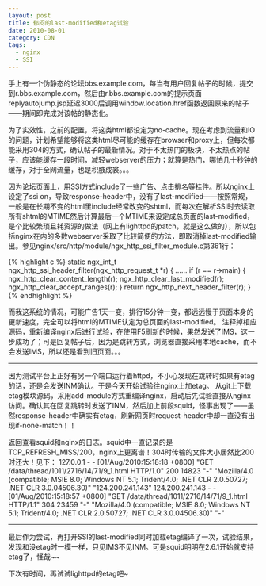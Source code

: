 ```yaml
---
layout: post
title: 郁闷的last-modified和etag试验
date: 2010-08-01
category: CDN
tags:
  - nginx
  - SSI
---
```


手上有一个伪静态的论坛bbs.example.com，每当有用户回复帖子的时候，提交到r.bbs.example.com，然后由r.bbs.example.com的提示页面replyautojump.jsp延迟3000后调用window.location.href函数返回原来的帖子——期间即完成对该帖的静态化。

为了实效性，之前的配置，将这类html都设定为no-cache。现在考虑到流量和IO的问题，计划希望能够将这类html尽可能的缓存在browser和proxy上，但每次都能采用304的方式，确认帖子的最新情况。对于不太热门的板块，不太热点的帖子，应该能缓存一段时间，减轻webserver的压力；就算是热门，哪怕几十秒钟的缓存，对于全网流量，也是积腋成裘。。。

因为论坛页面上，用SSI方式include了一些广告、点击排名等挂件。所以nginx上设定了ssi on，导致response-header中，没有了last-modified——按照常规，一般是在长期不变的html里include经常改变的shtml，而每次在解析SSI时去读取所有shtml的MTIME然后计算最后一个MTIME来设定成总页面的last-modified，是个比较繁琐且耗资源的做法（网上有lighttpd的patch，就是这么做的），所以包括nginx在内的多数webserver采取了比较简便的方法，即取消掉last-modified输出。参见nginx/src/http/module/ngx_http_ssi_filter_module.c第361行：

{% highlight c %}
static ngx_int_t
ngx_http_ssi_header_filter(ngx_http_request_t *r)
{
    ……
    if (r == r->main) {
        ngx_http_clear_content_length(r);
        ngx_http_clear_last_modified(r);
        ngx_http_clear_accept_ranges(r);
    }
    return ngx_http_next_header_filter(r);
}
{% endhighlight %}

而我这系统的情况，可能广告1天一变，排行15分钟一变，都远远慢于页面本身的更新速度，完全可以将html的MTIME认定为总页面的last-modified。
注释掉相应源码，重新编译nginx后进行试验，在使用F5刷新的时候，果然发送了IMS，这一步成功了；可是回复帖子后，因为是跳转方式，浏览器直接采用本地cache，而不会发送IMS，所以还是看到旧页面。。。
<hr />
因为测试平台上正好有另一个端口运行着httpd，不小心发现在跳转时如果有etag的话，还是会发送INM确认。于是今天开始试验往nginx上加etag。
从git上下载etag模块源码，采用add-module方式重编译nginx，启动后先试验直接从nginx访问。确认其在回复跳转时发送了INM，然后加上前段squid，怪事出现了——虽然response-header中确实有etag，刷新网页时request-header中却一直没有出现if-none-match！！

返回查看squid和nginx的日志。squid中一直记录的是TCP_REFRESH_MISS/200，nginx上更离谱！304时传输的文件大小居然比200时还大！见下：
    127.0.0.1 - - [01/Aug/2010:15:18:18 +0800] "GET /data/thread/1011/2716/14/71/9_1.html HTTP/1.0" 200 14823 "-" "Mozilla/4.0 (compatible; MSIE 8.0; Windows NT 5.1; Trident/4.0; .NET CLR 2.0.50727; .NET CLR 3.0.04506.30)" "124.200.241.143"
    124.200.241.143 - - [01/Aug/2010:15:18:57 +0800] "GET /data/thread/1011/2716/14/71/9_1.html HTTP/1.1" 304 23459 "-" "Mozilla/4.0 (compatible; MSIE 8.0; Windows NT 5.1; Trident/4.0; .NET CLR 2.0.50727; .NET CLR 3.0.04506.30)" "-"
<hr />
最后作为尝试，再打开SSI的last-modified同时加载etag编译了一次，试验结果，发现和没etag时一模一样，只见IMS不见INM。可是squid明明在2.6.1开始就支持etag了，怪哉~~

下次有时间，再试试lighttpd的etag吧~


